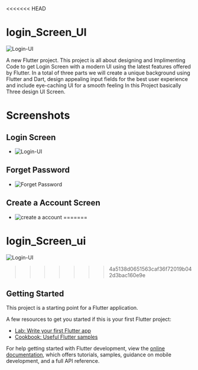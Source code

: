<<<<<<< HEAD
# login_Screen_UI
![Login-UI](Screenshots/loginUI.jpg)

A new Flutter project. 
This project is all about designing and Implimenting Code to get Login Screen with a modern UI using the latest features offered by Flutter. In a total of three parts we will create a unique background using Flutter and Dart, design appealing input fields for the best user experience and include eye-caching UI for a smooth feeling In this Project basically Three  design UI Screen.

# Screenshots

## Login Screen


- ![Login-UI](Screenshots/login.png)

## Forget Password
- ![Forget Password](Screenshots/forget_password.png)

## Create a Account Screen

- ![create a account](Screenshots/createAccount.png)
=======
# login_Screen_ui
![Login-UI](https://drive.google.com/file/d/1AIhVvu51tlHIwnfHLpyNSULseivZLBde/view?usp=share_link)
>>>>>>> 4a5138d0651563caf36f72019b042d3bac160e9e


## Getting Started

This project is a starting point for a Flutter application.

A few resources to get you started if this is your first Flutter project:

- [Lab: Write your first Flutter app](https://docs.flutter.dev/get-started/codelab)
- [Cookbook: Useful Flutter samples](https://docs.flutter.dev/cookbook)

For help getting started with Flutter development, view the
[online documentation](https://docs.flutter.dev/), which offers tutorials,
samples, guidance on mobile development, and a full API reference.
